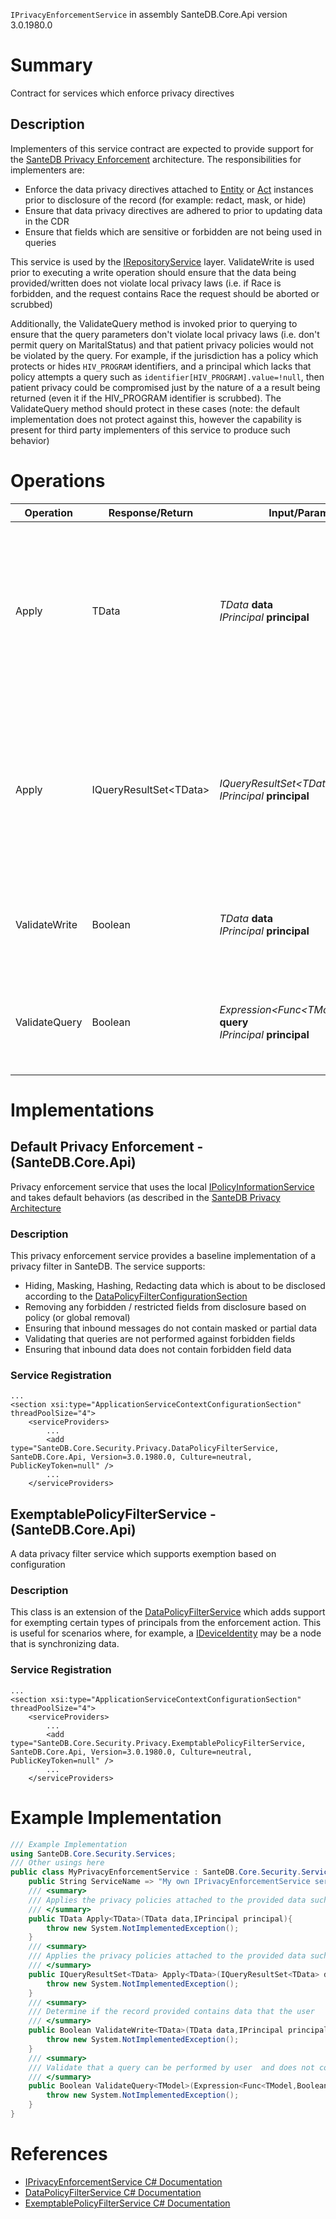 `IPrivacyEnforcementService` in assembly SanteDB.Core.Api version 3.0.1980.0

# Summary
Contract for services which enforce privacy directives

## Description
Implementers of this service contract are expected to provide support for the 
            [SanteDB Privacy Enforcement](https://help.santesuite.org/santedb/privacy-architecture) architecture. The responsibilities for 
            implementers are:

* Enforce the data privacy directives attached to [Entity](http://santesuite.org/assets/doc/net/html/T_SanteDB_Core_Model_Entities_Entity.htm) or [Act](http://santesuite.org/assets/doc/net/html/T_SanteDB_Core_Model_Acts_Act.htm) instances prior to disclosure of the record (for example: redact, mask, or hide)
* Ensure that data privacy directives are adhered to prior to updating data in the CDR
* Ensure that fields which are sensitive or forbidden are not being used in queries


This service is used by the [IRepositoryService](http://santesuite.org/assets/doc/net/html/T_SanteDB_Core_Services_IRepositoryService.htm) layer. ValidateWrite is used prior to executing a
            write operation should ensure that the data being provided/written does not violate local privacy laws (i.e. if Race is forbidden, and the 
            request contains Race the request should be aborted or scrubbed)

Additionally, the ValidateQuery method is invoked prior to querying to ensure that the query parameters don't
            violate local privacy laws (i.e. don't permit query on MaritalStatus) and that patient privacy policies would not be violated by the query.
            For example, if the jurisdiction has a policy which protects or hides ```HIV_PROGRAM``` identifiers, and a principal which lacks that policy
            attempts a query such as ```identifier[HIV_PROGRAM].value=!null```, then patient privacy could be compromised just by the nature of a 
            a result being returned (even it if the HIV_PROGRAM identifier is scrubbed). The ValidateQuery method should protect in these
            cases (note: the default implementation does not protect against this, however the capability is present for third party implementers of this service
            to produce such behavior)

# Operations

|Operation|Response/Return|Input/Parameter|Description|
|-|-|-|-|
|Apply|TData|*TData* **data**<br/>*IPrincipal* **principal**|Applies the privacy policies attached to the provided data such that a disclosure to the provided principal would            not compromise patient privacy.|
|Apply|IQueryResultSet&lt;TData>|*IQueryResultSet&lt;TData>* **data**<br/>*IPrincipal* **principal**|Applies the privacy policies attached to the provided data such that a disclosure to the provided principal would            not compromise patient privacy.|
|ValidateWrite|Boolean|*TData* **data**<br/>*IPrincipal* **principal**|Determine if the record provided contains data that the user             shouldn't be sending.|
|ValidateQuery|Boolean|*Expression&lt;Func&lt;TModel,Boolean>>* **query**<br/>*IPrincipal* **principal**|Validate that a query can be performed by user  and does not contain forbidden or compromising fields|

# Implementations


## Default Privacy Enforcement - (SanteDB.Core.Api)
Privacy enforcement service that uses the local [IPolicyInformationService](http://santesuite.org/assets/doc/net/html/T_SanteDB_Core_Security_Services_IPolicyInformationService.htm) and takes
            default behaviors (as described in the [SanteDB Privacy Architecture](https://help.santesuite.org/santedb/privacy-architecture)
### Description
This privacy enforcement service provides a baseline implementation of a privacy filter in SanteDB. The service supports:

* Hiding, Masking, Hashing, Redacting data which is about to be disclosed according to the [DataPolicyFilterConfigurationSection](http://santesuite.org/assets/doc/net/html/T_SanteDB_Core_Security_Configuration_DataPolicyFilterConfigurationSection.htm)
* Removing any forbidden / restricted fields from disclosure based on policy (or global removal)
* Ensuring that inbound messages do not contain masked or partial data
* Validating that queries are not performed against forbidden fields
* Ensuring that inbound data does not contain forbidden field data

### Service Registration
```markup
...
<section xsi:type="ApplicationServiceContextConfigurationSection" threadPoolSize="4">
	<serviceProviders>
		...
		<add type="SanteDB.Core.Security.Privacy.DataPolicyFilterService, SanteDB.Core.Api, Version=3.0.1980.0, Culture=neutral, PublicKeyToken=null" />
		...
	</serviceProviders>
```

## ExemptablePolicyFilterService - (SanteDB.Core.Api)
A data privacy filter service which supports exemption based on configuration
### Description
This class is an extension of the [DataPolicyFilterService](http://santesuite.org/assets/doc/net/html/T_SanteDB_Core_Security_Privacy_DataPolicyFilterService.htm) which adds support for exempting certain types
            of principals from the enforcement action. This is useful for scenarios where, for example, a [IDeviceIdentity](http://santesuite.org/assets/doc/net/html/T_SanteDB_Core_Security_Principal_IDeviceIdentity.htm)
            may be a node that is synchronizing data.

### Service Registration
```markup
...
<section xsi:type="ApplicationServiceContextConfigurationSection" threadPoolSize="4">
	<serviceProviders>
		...
		<add type="SanteDB.Core.Security.Privacy.ExemptablePolicyFilterService, SanteDB.Core.Api, Version=3.0.1980.0, Culture=neutral, PublicKeyToken=null" />
		...
	</serviceProviders>
```
# Example Implementation
```csharp
/// Example Implementation
using SanteDB.Core.Security.Services;
/// Other usings here
public class MyPrivacyEnforcementService : SanteDB.Core.Security.Services.IPrivacyEnforcementService { 
	public String ServiceName => "My own IPrivacyEnforcementService service";
	/// <summary>
	/// Applies the privacy policies attached to the provided data such that a disclosure to the provided principal would            not compromise patient privacy.
	/// </summary>
	public TData Apply<TData>(TData data,IPrincipal principal){
		throw new System.NotImplementedException();
	}
	/// <summary>
	/// Applies the privacy policies attached to the provided data such that a disclosure to the provided principal would            not compromise patient privacy.
	/// </summary>
	public IQueryResultSet<TData> Apply<TData>(IQueryResultSet<TData> data,IPrincipal principal){
		throw new System.NotImplementedException();
	}
	/// <summary>
	/// Determine if the record provided contains data that the user             shouldn't be sending.
	/// </summary>
	public Boolean ValidateWrite<TData>(TData data,IPrincipal principal){
		throw new System.NotImplementedException();
	}
	/// <summary>
	/// Validate that a query can be performed by user  and does not contain forbidden or compromising fields
	/// </summary>
	public Boolean ValidateQuery<TModel>(Expression<Func<TModel,Boolean>> query,IPrincipal principal){
		throw new System.NotImplementedException();
	}
}
```

# References

* [IPrivacyEnforcementService C# Documentation](http://santesuite.org/assets/doc/net/html/T_SanteDB_Core_Security_Services_IPrivacyEnforcementService.htm)
* [DataPolicyFilterService C# Documentation](http://santesuite.org/assets/doc/net/html/T_SanteDB_Core_Security_Privacy_DataPolicyFilterService.htm)
* [ExemptablePolicyFilterService C# Documentation](http://santesuite.org/assets/doc/net/html/T_SanteDB_Core_Security_Privacy_ExemptablePolicyFilterService.htm)
